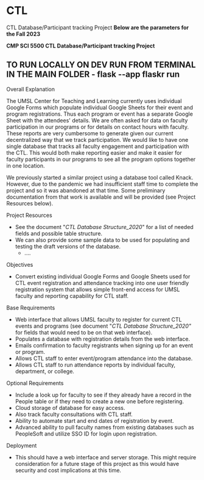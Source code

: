 # CTL
CTL Database/Participant tracking Project
**Below are the parameters for the Fall 2023**

**CMP SCI 5500 CTL Database/Participant tracking Project**

## TO RUN LOCALLY ON DEV RUN FROM TERMINAL IN THE MAIN FOLDER - flask --app flaskr run

Overall Explanation

The UMSL Center for Teaching and Learning currently uses individual Google Forms which populate individual Google Sheets for their event and program registrations. Thus each program or event has a separate Google Sheet with the attendees' details. We are often asked for data on faculty participation in our programs or for details on contact hours with faculty. These reports are very cumbersome to generate given our current decentralized way that we track participation. We would like to have one single database that tracks all faculty engagement and participation with the CTL. This would both make reporting easier and make it easier for faculty participants in our programs to see all the program options together in one location.

We previously started a similar project using a database tool called Knack. However, due to the pandemic we had insufficient staff time to complete the project and so it was abandoned at that time. Some preliminary documentation from that work is available and will be provided (see Project Resources below).

Project Resources

- See the document "_CTL Database Structure\_2020_" for a list of needed fields and possible table structure.
- We can also provide some sample data to be used for populating and testing the draft versions of the database.
  - ....
  
Objectives

- Convert existing individual Google Forms and Google Sheets used for CTL event registration and attendance tracking into one user friendly registration system that allows simple front-end access for UMSL faculty and reporting capability for CTL staff.

Base Requirements

- Web interface that allows UMSL faculty to register for current CTL events and programs (see document "_CTL Database Structure\_2020"_ for fields that would need to be on that web interface).
- Populates a database with registration details from the web interface.
- Emails confirmation to faculty registrants when signing up for an event or program.
- Allows CTL staff to enter event/program attendance into the database.
- Allows CTL staff to run attendance reports by individual faculty, department, or college.

Optional Requirements

- Include a look up for faculty to see if they already have a record in the People table or if they need to create a new one before registering.
- Cloud storage of database for easy access.
- Also track faculty consultations with CTL staff.
- Ability to automate start and end dates of registration by event.
- Advanced ability to pull faculty names from existing databases such as PeopleSoft and utilize SSO ID for login upon registration.

Deployment

- This should have a web interface and server storage. This might require consideration for a future stage of this project as this would have security and cost implications at this time.
